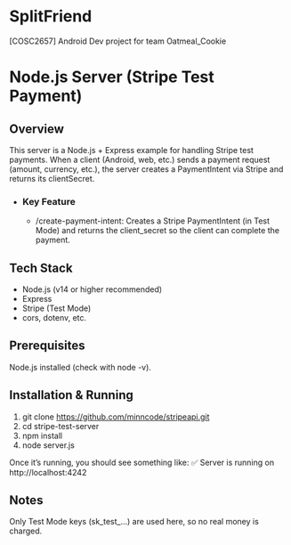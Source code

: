 # SplitFriend
[COSC2657] Android Dev project for team Oatmeal_Cookie





# Node.js Server (Stripe Test Payment)

## Overview

This server is a Node.js + Express example for handling Stripe test payments.
When a client (Android, web, etc.) sends a payment request (amount, currency, etc.), the server creates a PaymentIntent via Stripe and returns its clientSecret.
* ### Key Feature
  * /create-payment-intent: Creates a Stripe PaymentIntent (in Test Mode) and returns the client_secret so the client can complete the payment.

## Tech Stack
* Node.js (v14 or higher recommended)
* Express
* Stripe (Test Mode)
* cors, dotenv, etc.

## Prerequisites
Node.js installed (check with node -v).

## Installation & Running

1. git clone https://github.com/minncode/stripeapi.git
2. cd stripe-test-server
3. npm install
4. node server.js

Once it’s running, you should see something like:
✅ Server is running on http://localhost:4242

## Notes
Only Test Mode keys (sk_test_...) are used here, so no real money is charged.

